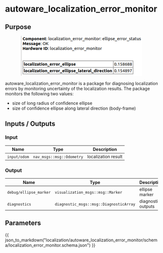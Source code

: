 # autoware_localization_error_monitor

## Purpose

<p align="center">
<img src="./media/diagnostics.png" width="400">
</p>

autoware_localization_error_monitor is a package for diagnosing localization errors by monitoring uncertainty of the localization results.
The package monitors the following two values:

- size of long radius of confidence ellipse
- size of confidence ellipse along lateral direction (body-frame)

## Inputs / Outputs

### Input

| Name         | Type                      | Description         |
| ------------ | ------------------------- | ------------------- |
| `input/odom` | `nav_msgs::msg::Odometry` | localization result |

### Output

| Name                   | Type                                    | Description         |
| ---------------------- | --------------------------------------- | ------------------- |
| `debug/ellipse_marker` | `visualization_msgs::msg::Marker`       | ellipse marker      |
| `diagnostics`          | `diagnostic_msgs::msg::DiagnosticArray` | diagnostics outputs |

## Parameters

{{ json_to_markdown("localization/autoware_localization_error_monitor/schema/localization_error_monitor.schema.json") }}

